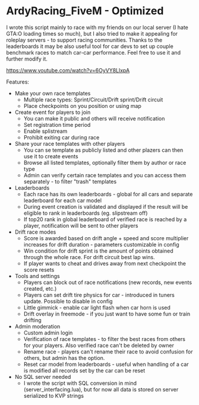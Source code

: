 # ArdyRacing_FiveM - Optimized

I wrote this script mainly to race with my friends on our local server (I hate GTA:O loading times so much), but I also tried to make it appealing for roleplay servers - to support racing communities. Thanks to the leaderboards it may be also useful tool for car devs to set up couple benchmark races to match car-car performance. Feel free to use it and further modify it.

https://www.youtube.com/watch?v=6OyVY8LlxpA

Features:
- Make your own race templates
  - Multiple race types: Sprint/Circuit/Drift sprint/Drift circuit
  - Place checkpoints on you position or using map
- Create event for players to join
  - You can make it public and others will receive notification
  - Set registration time period
  - Enable splistream
  - Prohibit exiting car during race
- Share your race templates with other players
  - You can se template as publicly listed and other plazers can then use it to create events
  - Browse all listed templates, optionally filter them by author or race type
  - Admin can verify certain race templates and you can access them separately - to filter "trash" templates
- Leaderboards
  - Each race has its own leaderboards - global for all cars and separate leaderboard for each car model
  - During event creation is validated and displayed if the result will be eligible to rank in leaderboards (eg. slipstream off)
  - If top20 rank in global leaderboard of verified race is reached by a player, notification will be sent to other players
- Drift race modes
  - Score is awarded based on drift angle + speed and score multiplier increases for drift duration - parameters customizable in config
  - Win condition for drift sprint is the amount of points obtained through the whole race. For drift circuit best lap wins.
  - If player wants to cheat and drives away from next checkpoint the score resets
- Tools and settings
  - Players can block out of race notifications (new records, new events created, etc.)
  - Players can set drift tire physics for car - introduced in tuners update. Possible to disable in config
  - Little gimmick - enable car light flash when car horn is used
  - Drift overlay in freemode - if you just want to have some fun or train drifting
- Admin moderation
  - Custom admin login
  - Verification of race templates - to filter the best races from others for your players. Also verified race can't be deleted by owner
  - Rename race - players can't rename their race to avoid confusion for others, but admin has the option. 
  - Reset car model from leaderboards - useful when handling of a car is modified all records set by the car can be reset
- No SQL server needed
  - I wrote the script with SQL conversion in mind (server_interfacing.lua), but for now all data is stored on server serialized to KVP strings
        
